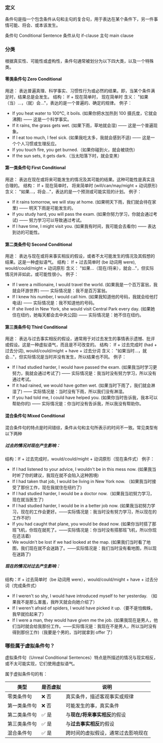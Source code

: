 ### 定义

条件句是指一个包含条件从句和主句的复合句，用于表达在某个条件下，另一件事情可能、将会、或本该发生。

条件句 Conditional Sentence
条件从句 if-clause
主句 main clause

### 分类

根据真实性、可能性或虚构性，条件句通常被划分为以下四大类，以及一个特殊类。

#### 零类条件句 Zero Conditional

用途： 表达普遍真理、科学事实、习惯性行为或必然的结果。即，当某个条件满足时，结果总是会发生。
结构： If + 现在简单时， 现在简单时
含义： "如果（当）...，（就）会..."，表达的是一个普遍的、确定的规律。
例子：

- If you heat water to 100°C, it boils. (如果你把水加热到 100 摄氏度，它就会沸腾) —— 这是一个科学事实。
- If it rains, the grass gets wet. (如果下雨，草地就会湿) —— 这是一个普遍现象。
- If I eat too much, I feel sick. (如果我吃太多，我就会感到不适) —— 这是一个个人习惯或生理反应。
- If you touch fire, you get burned.（如果你碰到火，就会被烧伤）
- If the sun sets, it gets dark.（当太阳落下时，就会变黑）

#### 第一类条件句 First Conditional

用途： 表达在现在或将来可能发生的情况及其可能的结果。这种可能性是真实且合理的。
结构： If + 现在简单时， 将来简单时 (will/can/may/might + 动词原形)
含义： "如果...，将会..."，表达的是一个预测或可能实现的计划。
例子：

- If it rains tomorrow, we will stay at home. (如果明天下雨，我们就会待在家里) —— 明天下雨是可能发生的。
- If you study hard, you will pass the exam. (如果你努力学习，你就会通过考试) —— 努力学习可以导致通过考试。
- If I have time, I might visit you. (如果我有时间，我可能会去看你) —— 表达到访的可能性。

#### 第二类条件句 Second Conditional

用途： 表达与现在或将来事实相反的假设，或者不太可能发生的情况及其假想的结果。这是一种虚拟语气。
结构： If + 过去简单时 (be 动词用 were), would/could/might + 动词原形
含义： "如果...（现在/将来），就会..."，但实际情况并非如此，或可能性很小。
例子：

- If I were a millionaire, I would travel the world. (如果我是一个百万富翁，我就会环游世界) —— 实际情况是：我不是百万富翁。
- If I knew his number, I would call him. (如果我知道他的号码，我就会给他打电话) —— 实际情况是：我不知道他的号码。
- If she lived in New York, she would visit Central Park every day. (如果她住在纽约，她每天都会去中央公园) —— 实际情况是：她不住在纽约。

#### 第三类条件句 Third Conditional

用途： 表达与过去事实相反的假设，通常用于对过去发生的事情表示遗憾、批评或假设。这是一种虚拟语气，而且是不可改变的。
结构： If + 过去完成时 (had + 过去分词), would/could/might + have + 过去分词
含义： "如果当时...，就会..."，但实际情况是当时并没有发生，所以结果也不同。
例子：

- If I had studied harder, I would have passed the exam. (如果我当时学习更努力，我就会通过考试了) —— 实际情况是：我当时没有努力学习，所以没有通过考试。
- If it had rained, we would have gotten wet. (如果当时下雨了，我们就会淋湿了) —— 实际情况是：当时没有下雨，所以我们没有淋湿。
- If you had told me, I could have helped you. (如果你当时告诉我，我本可以帮助你的) —— 实际情况是：你当时没有告诉我，所以我没有帮助你。

#### 混合条件句 Mixed Conditional

混合条件句的特点是时间错综，条件从句和主句所表示的时间不一致。常见类型有以下两种

##### 过去的情况对现在产生影响：

结构：If + 过去完成时，would/could/might + 动词原形（现在条件式）
例子：

- If I had listened to your advice, I wouldn't be in this mess now. (如果我当时听了你的建议，我现在就不会陷入这种困境)
- If I had taken that job, I would be living in New York now. （如果我当时接受了那份工作，现在我就住在纽约了)
- If I had studied harder, I would be a doctor now.（如果我当初努力学习，现在就当医生了)
- If I had studied harder, I would be in a better job now. (如果我当初努力学习，现在的工作会更好。——实际情况是：我当时没有努力学习，所以现在的工作不好)
- If you had caught that plane, you would be dead now. (如果你当时搭了那班飞机，你现在就死了。——实际情况是：你当时没有搭那班飞机，所以你现在还活着)
- We wouldn't be lost if we had looked at the map. (如果我们当时看了地图，我们现在就不会迷路了。——实际情况是：我们当时没有看地图，所以现在迷路了)

##### 现在的情况对过去产生影响：

结构：If + 过去简单时（be 动词用 were），would/could/might + have + 过去分词（完成条件式）

- If I weren't so shy, I would have introduced myself to her yesterday. （如果我不是那么害羞，我昨天就会向她介绍了）
- If I weren't afraid of spiders, I would have picked it up.（要不是怕蜘蛛，我早就捡起来了）
- If I were a man, they would have given me the job. (如果我现在是男人，他们当时就会给我那份工作。——实际情况是：我现在不是男人，所以当时没有得到那份工作)（我要是个男的，当时就拿到 offer 了）

### 哪些属于虚拟条件句？

虚拟条件句（Unreal Conditional Sentences）特点是所描述的情况与现实相反，或不太可能实现，它们使用虚拟语气。

属于虚拟条件句的有：

| 类型         | 是否虚拟 | 说明                               |
| ------------ | -------- | ---------------------------------- |
| 零类条件句   | ❌ 否    | 真实条件，描述客观事实或规律       |
| 第一类条件句 | ❌ 否    | 可能发生的事，真实条件             |
| 第二类条件句 | ✅ 是    | 与**现在/将来事实相反**的假设      |
| 第三类条件句 | ✅ 是    | 与**过去事实相反**的假设           |
| 混合条件句   | ✅ 是    | 跨时间的虚拟假设，通常过去影响现在 |
